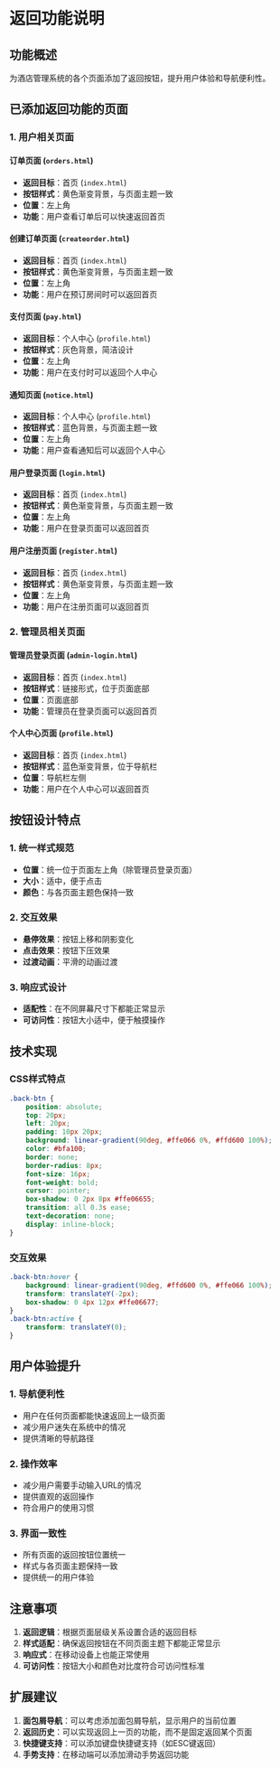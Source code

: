 # 返回功能说明

## 功能概述

为酒店管理系统的各个页面添加了返回按钮，提升用户体验和导航便利性。

## 已添加返回功能的页面

### 1. 用户相关页面

#### 订单页面 (`orders.html`)
- **返回目标**：首页 (`index.html`)
- **按钮样式**：黄色渐变背景，与页面主题一致
- **位置**：左上角
- **功能**：用户查看订单后可以快速返回首页

#### 创建订单页面 (`createorder.html`)
- **返回目标**：首页 (`index.html`)
- **按钮样式**：黄色渐变背景，与页面主题一致
- **位置**：左上角
- **功能**：用户在预订房间时可以返回首页

#### 支付页面 (`pay.html`)
- **返回目标**：个人中心 (`profile.html`)
- **按钮样式**：灰色背景，简洁设计
- **位置**：左上角
- **功能**：用户在支付时可以返回个人中心

#### 通知页面 (`notice.html`)
- **返回目标**：个人中心 (`profile.html`)
- **按钮样式**：蓝色背景，与页面主题一致
- **位置**：左上角
- **功能**：用户查看通知后可以返回个人中心

#### 用户登录页面 (`login.html`)
- **返回目标**：首页 (`index.html`)
- **按钮样式**：黄色渐变背景，与页面主题一致
- **位置**：左上角
- **功能**：用户在登录页面可以返回首页

#### 用户注册页面 (`register.html`)
- **返回目标**：首页 (`index.html`)
- **按钮样式**：黄色渐变背景，与页面主题一致
- **位置**：左上角
- **功能**：用户在注册页面可以返回首页

### 2. 管理员相关页面

#### 管理员登录页面 (`admin-login.html`)
- **返回目标**：首页 (`index.html`)
- **按钮样式**：链接形式，位于页面底部
- **位置**：页面底部
- **功能**：管理员在登录页面可以返回首页

#### 个人中心页面 (`profile.html`)
- **返回目标**：首页 (`index.html`)
- **按钮样式**：蓝色渐变背景，位于导航栏
- **位置**：导航栏左侧
- **功能**：用户在个人中心可以返回首页

## 按钮设计特点

### 1. 统一样式规范
- **位置**：统一位于页面左上角（除管理员登录页面）
- **大小**：适中，便于点击
- **颜色**：与各页面主题色保持一致

### 2. 交互效果
- **悬停效果**：按钮上移和阴影变化
- **点击效果**：按钮下压效果
- **过渡动画**：平滑的动画过渡

### 3. 响应式设计
- **适配性**：在不同屏幕尺寸下都能正常显示
- **可访问性**：按钮大小适中，便于触摸操作

## 技术实现

### CSS样式特点
```css
.back-btn {
    position: absolute;
    top: 20px;
    left: 20px;
    padding: 10px 20px;
    background: linear-gradient(90deg, #ffe066 0%, #ffd600 100%);
    color: #bfa100;
    border: none;
    border-radius: 8px;
    font-size: 16px;
    font-weight: bold;
    cursor: pointer;
    box-shadow: 0 2px 8px #ffe06655;
    transition: all 0.3s ease;
    text-decoration: none;
    display: inline-block;
}
```

### 交互效果
```css
.back-btn:hover {
    background: linear-gradient(90deg, #ffd600 0%, #ffe066 100%);
    transform: translateY(-2px);
    box-shadow: 0 4px 12px #ffe06677;
}
.back-btn:active {
    transform: translateY(0);
}
```

## 用户体验提升

### 1. 导航便利性
- 用户在任何页面都能快速返回上一级页面
- 减少用户迷失在系统中的情况
- 提供清晰的导航路径

### 2. 操作效率
- 减少用户需要手动输入URL的情况
- 提供直观的返回操作
- 符合用户的使用习惯

### 3. 界面一致性
- 所有页面的返回按钮位置统一
- 样式与各页面主题保持一致
- 提供统一的用户体验

## 注意事项

1. **返回逻辑**：根据页面层级关系设置合适的返回目标
2. **样式适配**：确保返回按钮在不同页面主题下都能正常显示
3. **响应式**：在移动设备上也能正常使用
4. **可访问性**：按钮大小和颜色对比度符合可访问性标准

## 扩展建议

1. **面包屑导航**：可以考虑添加面包屑导航，显示用户的当前位置
2. **返回历史**：可以实现返回上一页的功能，而不是固定返回某个页面
3. **快捷键支持**：可以添加键盘快捷键支持（如ESC键返回）
4. **手势支持**：在移动端可以添加滑动手势返回功能 
